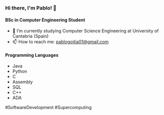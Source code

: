 ### Hi there, I'm Pablo! 👋
#### BSc in Computer Engineering Student

- 📖 I’m currently studying Computer Science Engineering at University of Cantabria (Spain)
- 📫 How to reach me: pablogoitia01@gmail.com

#### Programming Languages
- Java
- Python
- C
- Assembly
- SQL
- C++
- ADA

#SoftwareDevelopment #Supercomputing


<!--
**pablogoitia/pablogoitia** is a ✨ _special_ ✨ repository because its `README.md` (this file) appears on your GitHub profile.

Here are some ideas to get you started:

- 🔭 I’m currently working on ...
- 🌱 I’m currently learning ...
- 👯 I’m looking to collaborate on ...
- 🤔 I’m looking for help with ...
- 💬 Ask me about ...
- 📫 How to reach me: ...
- 😄 Pronouns: ...
- ⚡ Fun fact: ...
-->
